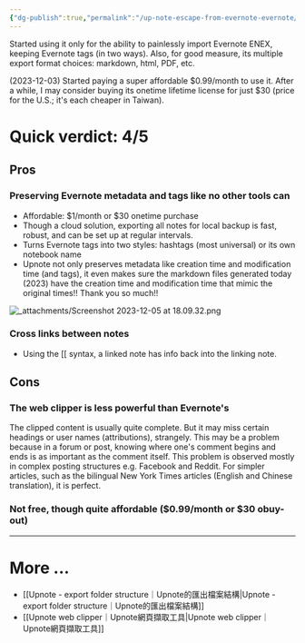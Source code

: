 ```yaml
---
{"dg-publish":true,"permalink":"/up-note-escape-from-evernote-evernote/","noteIcon":"2"}
---
```


Started using it only for the ability to painlessly import Evernote ENEX, keeping Evernote tags (in two ways). Also, for good measure, its multiple export format choices: markdown, html, PDF, etc.

(2023-12-03) Started paying a super affordable $0.99/month to use it. After a while, I may consider buying its onetime lifetime license for just $30 (price for the U.S.; it's each cheaper in Taiwan). 
# Quick verdict: 4/5

## Pros
### Preserving Evernote metadata and tags like no other tools can

- Affordable: $1/month or $30 onetime purchase
- Though a cloud solution, exporting all notes for local backup is fast, robust, and can be set up at regular intervals.
- Turns Evernote tags into two styles: hashtags (most universal) or its own notebook name
- Upnote not only preserves metadata like creation time and modification time (and tags), it even makes sure the markdown files generated today (2023) have the creation time and modification time that mimic the original times!! Thank you so much!!

![_attachments/Screenshot 2023-12-05 at 18.09.32.png](/img/user/_attachments/Screenshot%202023-12-05%20at%2018.09.32.png)

### Cross links between notes

- Using the \[\[ syntax, a linked note has info back into the linking note.
## Cons

### The web clipper is less powerful than Evernote's

The clipped content is usually quite complete. But it may miss certain headings or user names (attributions), strangely. This may be a problem because in a forum or post, knowing where one's comment begins and ends is as important as the comment itself. This problem is observed mostly in complex posting structures e.g. Facebook and Reddit. For simpler articles, such as the bilingual New York Times articles (English and Chinese translation), it is perfect.

### Not free, though quite affordable ($0.99/month or $30 obuy-out)

---
# More ...

- [[Upnote - export folder structure｜Upnote的匯出檔案結構\|Upnote - export folder structure｜Upnote的匯出檔案結構]]
- [[Upnote web clipper｜Upnote網頁擷取工具\|Upnote web clipper｜Upnote網頁擷取工具]]